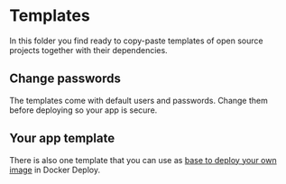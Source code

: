 # Templates

In this folder you find ready to copy-paste templates of open source projects together with their dependencies.

## Change passwords

The templates come with default users and passwords. Change them before deploying so your app is secure.

## Your app template

There is also one template that you can use as [base to deploy your own image](/.yourApp.yml) in Docker Deploy.
